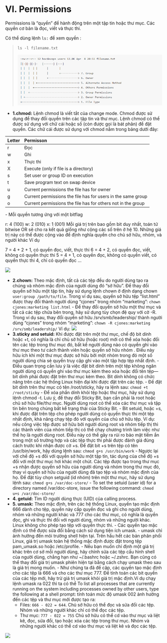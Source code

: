 # VI. Permissions

Permissions là “quyền” để hành động trên một tập tin hoặc thư mục. Các quyền cơ bản là đọc, viết và thực thi.

Có thể dùng lệnh  `ls:` để xem quyền :

> `ls -l filename.txt`
>
> ![1718094057166](image/5-Permissions/1718094057166.png)

- **1.chmod:** Lệnh chmod là viết tắt của change mode. Chmod được sử dụng để thay đổi quyền trên các tập tin và thư mục. Lệnh chmod có thể được sử dụng với chữ cái hoặc số (còn được gọi là bát phân) để đặt quyền. Các chữ cái được sử dụng với chmod nằm trong bảng dưới đây:

| Letter | Permisson                                                    |
| :----- | :----------------------------------------------------------- |
| r      | Đọc                                                        |
| w      | Ghi                                                          |
| x      | Thực thi                                                    |
| X      | Execute (only if file is a directory)                        |
| s      | Set user or group ID on execution                            |
| t      | Save program text on swap device                             |
| u      | Current permissions the file has for owner                   |
| g      | Current permissions the file has for users in the same group |
| o      | Current permissions the file has for others not in the group |

\- Mỗi quyền tương ứng với một bitflag

r: 4 (100)
w: 2 (010)
x: 1 (001)
Mỗi giá trị trên bao gồm bit duy nhất, toán tử bitwise OR sẽ cho ra kết quả giống như cộng các số trên ở hệ 10. Những giá trị này có thể được cộng vào để định nghĩa quyền cho chủ sở hữu, nhóm, và người khác Ví dụ

7 = 4 + 2 + 1, có quyền đọc, viết, thực thi
6 = 4 + 2, có quyền đọc, viết, không có quyền thực thi
5 = 4 + 1, có quyền đọc, không có quyền viết, có quyền thực thi
4, chỉ có quyền đọc ...

![](./images/chmod-command.png)

- **2.chown:** Theo mặc định, tất cả các tệp đều do người dùng tạo ra chúng và nhóm mặc định của người dùng đó “sở hữu”. Để thay đổi quyền sở hữu một tập tin, hãy sử dụng lệnh chown ở định dạng chown `user:group /path/to/file`. Trong ví dụ sau, quyền sở hữu tệp “list.html” được thay đổi thành người dùng “cjones” trong nhóm “marketing”: `chown cjones:marketing list.html`
  \-  Để thay đổi quyền sở hữu một thư mục và tất cả các tệp chứa bên trong, hãy sử dụng tùy chọn đệ quy với cờ -R. Trong ví dụ sau, thay đổi quyền sở hữu /srv/smb/leadership/ thành người dùng “cjones” trong nhóm “marketing”: `chown -R cjones:marketing /srv/smb/leadership/`
  Ví dụ:
  ![](./images/chown-command.png)
- **3.sticky and setuid:** Khi được đặt trên một thư mục, chế độ bit dính hoặc +t, có nghĩa là chỉ chủ sở hữu (hoặc root) mới có thể xóa hoặc đổi tên các tệp trong thư mục đó, bất kể người dùng nào có quyền ghi vào thư mục theo tư cách thành viên hoặc quyền sở hữu nhóm . Điều này hữu ích khi một thư mục được sở hữu bởi một nhóm trong đó một số người dùng chia sẻ quyền truy cập ghi vào một tập hợp tệp nhất định.
  \- Điều quan trọng cần lưu ý là việc đặt bit dính trên một tệp không ngăn người dùng có quyền ghi vào thư mục kèm theo xóa hoặc đổi tên tệp—bit dính phải được đặt trên thư mục kèm theo. Bit dính không có chức năng trên các hệ thống Linux hiện đại khi được đặt trên các tệp.
  \- Để đặt bit dính trên thư mục có tên /root/sticky, hãy ra lệnh sau: `chmod +t /root/sticky`
  \- Để xóa phần dính khỏi tệp hoặc thư mục, hãy sử dụng lệnh chmod -t. Lưu ý, để thay đổi Sticky Bit, bạn cần phải là root hoặc chủ sở hữu file/thư mục. Người dùng root có thể xóa các thư mục và tập tin bên trong chúng bất kể trạng thái của Sticky Bit.
  \- Bit setuid, hoặc +s, khi được đặt trên tệp cho phép người dùng có quyền thực thi một tệp nhất định, khả năng chạy tệp đó với quyền của chủ sở hữu tệp. Ví dụ: nếu công việc tệp được sở hữu bởi người dùng root và nhóm tiếp thị thì các thành viên của nhóm tiếp thị có thể chạy chương trình làm việc như thể họ là người dùng root. Điều này có thể gây ra rủi ro bảo mật tiềm ẩn trong một số trường hợp và các tệp thực thi phải được đánh giá đúng cách trước khi nhận được cờ +s. Để đặt bit +s trên tệp có tên /usr/bin/work, hãy dùng lệnh sau: `chmod g+s /usr/bin/work`
  \- Ngược lại với chế độ +s đối với quyền sở hữu một tập tin, tác dụng của chế độ +s đối với một thư mục hơi khác một chút. Các tệp được tạo trong thư mục +s nhận được quyền sở hữu của người dùng và nhóm trong thư mục đó, thay vì quyền sở hữu của người dùng đã tạo tệp và nhóm mặc định của họ. Để đặt tùy chọn setguid (id nhóm) trên một thư mục, hãy sử dụng lệnh sau: `chmod g+s /var/doc-store/`
  \- To set the setuid (user id) for a directory named /var/doc-store, issue the following command: `chmod u+s /var/doc-store/`
- **4. getuid:** Tìm ID người dùng thực (UID) của calling process.
- **5. umask:** Theo mặc định, trên các hệ thống Linux, quyền tạo mặc định 666 dành cho tệp, quyền này cấp quyền đọc và ghi cho người dùng, nhóm và những người khác và 777 cho các thư mục, có nghĩa là quyền đọc, ghi và thực thi đối với người dùng, nhóm và những người khác. Linux không cho phép tạo tệp với quyền thực thi.
  \- Các quyền tạo mặc định có thể được sửa đổi bằng cách sử dụng tiện ích umask.
  \- umask chỉ ảnh hưởng đến môi trường shell hiện tại. Trên hầu hết các bản phân phối Linux, giá trị umask toàn hệ thống mặc định được đặt trong tệp pam_umask.so hoặc /etc/profile.
  \- Nếu bạn muốn chỉ định một giá trị khác trên cơ sở mỗi người dùng, hãy chỉnh sửa các tệp cấu hình shell của người dùng, chẳng hạn như ~/.bashrc hoặc ~/.zshrc. Bạn cũng có thể thay đổi giá trị umask phiên hiện tại bằng cách chạy umask theo sau là giá trị mong muốn.
  \- Như chúng ta đã đề cập, các quyền tạo mặc định cho các tệp là 666 và cho các thư mục 777. Để tính toán các bit quyền của các tệp mới, hãy trừ giá trị umask khỏi giá trị mặc định.Ví dụ chạy lệnh umask ra 022 thì ta có thể
  To list all processes that are currently running on the system including processes owned by other users, type the following at a shell prompt:
  tính toán mức độ umask 002 ảnh hưởng đến các tệp và thư mục mới được tạo ra:
  - Files: `666 - 022 = 644`. Chủ sở hữu có thể đọc và sửa đổi các tệp. Nhóm và những người khác chỉ có thể đọc các tệp.
  - Thư mục: `777 - 022 = 755` Chủ sở hữu có thể cd vào thư mục và liệt kê, đọc, sửa đổi, tạo hoặc xóa các tệp trong thư mục. Nhóm và những người khác có thể cd vào thư mục và liệt kê và đọc các tệp.

![](./images/umask-command.png)
